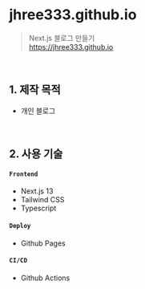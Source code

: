 # jhree333.github.io

> Next.js 블로그 만들기  
> https://jhree333.github.io

</br>

## 1. 제작 목적

- 개인 블로그

</br>

## 2. 사용 기술

#### `Frontend`

- Next.js 13
- Tailwind CSS
- Typescript

#### `Deploy`

- Github Pages

#### `CI/CD`

- Github Actions
